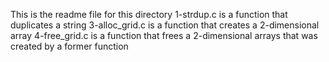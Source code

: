 This is the readme file for this directory
1-strdup.c is a function that duplicates a string
3-alloc_grid.c is a function that creates a 2-dimensional array
4-free_grid.c is a function that frees a 2-dimensional arrays that was created by a former function
